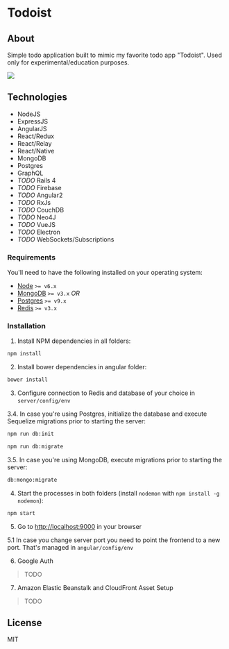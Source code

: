 # Todoist

## About
Simple todo application built to mimic my favorite todo app "Todoist". Used only for experimental/education purposes.

<img src="http://i64.tinypic.com/ilinn9.png" />

## Technologies
* NodeJS
* ExpressJS
* AngularJS
* React/Redux
* React/Relay
* React/Native
* MongoDB
* Postgres
* GraphQL
* _TODO_ Rails 4
* _TODO_ Firebase
* _TODO_ Angular2
* _TODO_ RxJs
* _TODO_ CouchDB
* _TODO_ Neo4J
* _TODO_ VueJS
* _TODO_ Electron
* _TODO_ WebSockets/Subscriptions

### Requirements

You'll need to have the following installed on your operating system:

* [Node](https://nodejs.org) `>= v6.x`
* [MongoDB](https://www.mongodb.com/) `>= v3.x` *OR*
* [Postgres](https://www.postgresql.org/) `>= v9.x`
* [Redis](https://redis.io/) `>= v3.x`

### Installation

1. Install NPM dependencies in all folders:
  ```bash
  npm install
  ```
2. Install bower dependencies in angular folder:
  ```bash
  bower install
  ```
3. Configure connection to Redis and database of your choice in `server/config/env`

  3.4. In case you're using Postgres, initialize the database and execute Sequelize migrations prior to starting the server:
  ```bash
  npm run db:init
  ```
  ```bash
  npm run db:migrate
  ```

  3.5. In case you're using MongoDB, execute migrations prior to starting the server:
  ```bash
  db:mongo:migrate
  ```

4. Start the processes in both folders (install `nodemon` with `npm install -g nodemon`):

  ```bash
  npm start
  ```
5. Go to <http://localhost:9000> in your browser

  5.1 In case you change server port you need to point the frontend to a new port. That's managed in `angular/config/env`

6. Google Auth
  > TODO

7. Amazon Elastic Beanstalk and CloudFront Asset Setup
  > TODO


## License
MIT
